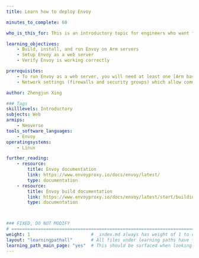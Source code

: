 ```yaml
---
title: Learn how to deploy Envoy

minutes_to_complete: 60

who_is_this_for: This is an introductory topic for engineers who want to use Envoy on Arm.

learning_objectives:
    - Build, install, and run Envoy on Arm servers
    - Setup Envoy as a web server
    - Verify Envoy is working correctly

prerequisites:
    - To run Envoy as a web server, you will need at least one [Arm based instance](/learning-paths/servers-and-cloud-computing/csp/) from a cloud service provider or an on-premises Arm server.
    - Network settings (firewalls and security groups) which allow communication on port 22 (SSH) and port 80 (HTTP).

author: Zhengjun Xing

### Tags
skilllevels: Introductory
subjects: Web
armips:
    - Neoverse
tools_software_languages:
    - Envoy   
operatingsystems:
    - Linux

further_reading:
    - resource:
        title: Envoy documentation
        link: https://www.envoyproxy.io/docs/envoy/latest/
        type: documentation
    - resource:
        title: Envoy build documentation
        link: https://www.envoyproxy.io/docs/envoy/latest/start/building
        type: documentation



### FIXED, DO NOT MODIFY
# ================================================================================
weight: 1                       # _index.md always has weight of 1 to order correctly
layout: "learningpathall"       # All files under learning paths have this same wrapper
learning_path_main_page: "yes"  # This should be surfaced when looking for related content. Only set for _index.md of learning path content.
---
```

